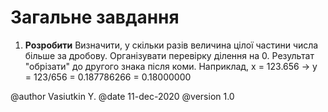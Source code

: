 # Загальне завдання

1. **Розробити** Визначити, у скільки разів величина цілої частини числа більше за дробову. Організувати перевірку ділення на 0. Результат "обрізати" до другого знака після коми. Наприклад, x = 123.656 -> y = 123/656 = 0.187786266 = 0.18000000

@author Vasiutkin Y.
@date 11-dec-2020
@version 1.0

